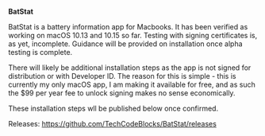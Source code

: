 **BatStat**

BatStat is a battery information app for Macbooks. It has been verified as working on macOS 10.13 and 10.15 so far. Testing with signing certificates is, as yet, incomplete. Guidance will be provided on installation once alpha testing is complete. 

There will likely be additional installation steps as the app is not signed for distribution or with Developer ID. The reason for this is simple - this is currently my only macOS app, I am making it available for free, and as such the $99 per year fee to unlock signing makes no sense economically.

These installation steps wll be published below once confirmed.

Releases: https://github.com/TechCodeBlocks/BatStat/releases
